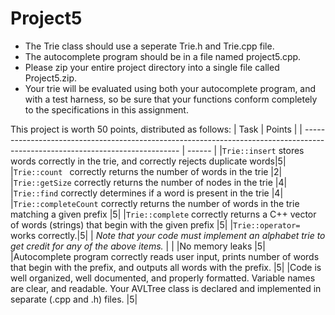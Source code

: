 # Project5

- The Trie class should use a seperate Trie.h and Trie.cpp file.
- The autocomplete program should be in a file named project5.cpp.
- Please zip your entire project directory into a single file called Project5.zip.
- Your trie will be evaluated using both your autocomplete program, and with a test harness, so be sure that your functions conform completely to the specifications in this assignment.

This project is worth 50 points, distributed as follows:
| Task                                                                                                                          | Points |
| ----------------------------------------------------------------------------------------------------------------------------- | ------ | 
|`Trie::insert` stores words correctly in the trie, and correctly rejects duplicate words|5|
|`Trie::count ` correctly returns the number of words in the trie |2|
|`Trie::getSize` correctly returns the number of nodes in the trie |4|
|`Trie::find` correctly determines if a word is present in the trie |4|
|`Trie::completeCount` correctly returns the number of words in the trie matching a given prefix 	|5|
|`Trie::complete` correctly returns a C++ vector of words (strings) that begin with the given prefix 	|5|
|`Trie::operator=` works correctly.|5|
| _Note that your code must implement an alphabet trie to get credit for any of the above items._ | |
|No memory leaks 	|5|
|Autocomplete program correctly reads user input, prints number of words that begin with the prefix, and outputs all words with the prefix. 	|5|
|Code is well organized, well documented, and properly formatted. Variable names are clear, and readable. Your AVLTree class is declared and implemented in separate (.cpp and .h) files. 	|5|
